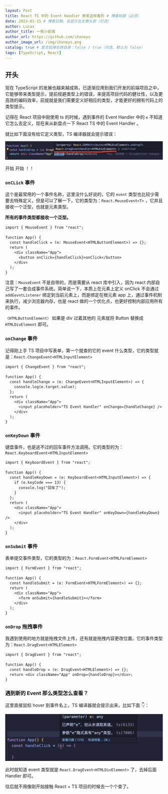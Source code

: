 ```yaml
---
layout: Post
title: React TS 中的 Event Handler 原来这样看的 # 博客标题（必须）
date: 2023-01-15 # 博客日期，会显示在文章头部（可选）
author: Lucas
author_title: 一枚小前端
author_url: https://github.com/ihoneys
author_image_url: /img/ihoneys.png
catalog: true # 是否启用右侧目录：false / true（可选，默认为 false）
tags: [TypeScript, React]
---
```


## 开头

现在 TypeScript 的发展也越来越成熟，已逐渐应用到我们开发的前端项目之中，它能够带来类型提示，提前规避类型上的错误，来提高项目代码的健壮性，以及更高效的编码效率，前提就是我们需要定义好相应的类型，才能更好的拥有代码上的类型提示。

记得在 React 项目中刚使用 ts 的时候，遇到事件的 Event Handler 中的 `e` 不知道它怎么去定义，现在来从新盘点一下 React TS 中的 Event Handler 。

就比如下面没有给它定义类型，TS 编译器就会提示错误：

![Untitled](../blog/img/01-15/img1.png)

开始 开始 ！！

### `onCLick` 事件

这个是最常用的一个事件名称，这里没什么好说的，它的 `event` 类型也比较少需要去特殊定义，但是可以了解一下，它的类型为：`React.MouseEvent<T>` ，它并且接收一个泛型，也就是元素类型。

**所有的事件类型都接收一个泛型。**

```tsx
import { MouseEvent } from "react";

function App() {
  const handleClick = (e: MouseEvent<HTMLButtonElement>) => {};
  return (
    <div className="App">
      <button onClick={handleClick}>onClick</button>
    </div>
  );
}
```

注意：`MouseEvent` 不是自带的，而是需要从 react 库中引入，因为 react 内部自己写了一套合成事件系统。简单说一下，本质上在元素上定义 onClick 不会通过 `addEevntListener` 绑定到当前元素上，而是绑定在根元素 app 上，通过事件机制来执行，减少浏览器内存，也是 react 做的一个优化点，也更好控制内部应用所有的事件。

`〈HTMLButtonElement〉` 如果是 div 过着其他的 元素就将 Button 替换成 `HTMLDivElement` 即可。

### `onChange` 事件

记得刚上手 TS 项目中写表单，第一个就查的它的 event 什么类型，它的类型就是：`React.ChangeEvent<HTMLInputElement>`

```tsx
import { ChangeEvent } from "react";

function App() {
  const handleChange = (e: ChangeEvent<HTMLInputElement>) => {
    console.log(e.target.value);
  };
  return (
    <div className="App">
      <input placeholder="TS Event Handler" onChange={handleChange} />
    </div>
  );
}
```

### `onKeyDown` 事件

键盘事件，也是逃不过的回车事件方法调用。它的类型的为：`React.KeyboardEvent<HTMLInputElement>`

```tsx
import { KeyboardEvent } from "react";

function App() {
  const handleKeyDown = (e: KeyboardEvent<HTMLInputElement>) => {
    if (e.keyCode === 13) {
      console.log("回车了");
    }
  };
  return (
    <div className="App">
      <input placeholder="TS Event Handler" onKeyDown={handleKeyDown} />
    </div>
  );
}
```

### `onSubmit` 事件

表单提交事件类型，它的类型的为：`React.FormEvent<HTMLFormElement>`

```tsx
import { FormEvent } from "react";

function App() {
  const handleSubmit = (e: FormEvent<HTMLFormElement>) => {};
  return (
    <div className="App">
      <form onSubmit={handleSubmit}></form>
    </div>
  );
}
```

### `onDrop` 拖拽事件

我遇到使用的地方就是拖拽文件上传，还有就是拖拽内容更改位置。它的事件类型为：`React.DragEvent<HTMLElement>`

```tsx
import { DragEvent } from "react";

function App() {
  const handleDrop = (e: DragEvent<HTMLElement>) => {};
  return <div className="App" onDrop={handleDrop}></div>;
}
```

### 遇到新的 Event 那么类型怎么查看？

这里直接鼠标 hover 到事件名上，TS 编译器就会提示出来，比如下面 👇：

![Untitled](../blog/img/01-15/img2.png)

此时就知道 event 类型就是 `React.DragEvent<HTMLDivElement>` 了，去掉后面 Handler 即可。

往后就不用像刚开始接触 React + TS 项目的时候去一个个查了。
